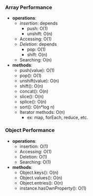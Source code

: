### Array Performance
- __operations__:
    - _insertion_: depends
        - push: O(1)
        - unshift: O(n)
    - Accessing: O(1)
    - _Deletion_: depends
        - pop: O(1)
        - shift: O(n)
    - Searching: O(n)
- __methods__:
    - push(value): O(1)
    - pop(): O(1)
    - unshift(value): O(n)
    - shift(): O(n)
    - concat(): O(n)
    - slice(): O(n)
    - splice(): O(n)
    - sort(): O(n*log n)
    - Iterator methods: O(n)
        - ex: map, forEach, reduce, etc.

### Object Performance
- __operations__:
    - insertion: O(1)
    - Accessing: O(1)
    - Deletion: O(1)
    - Searching: O(1)
- __methods__:
    - Object.keys(): O(n)
    - Object.values(): O(n)
    - Object.entries(): O(n)
    - instance.hasOwnProperty(): O(1)